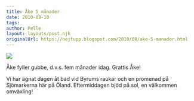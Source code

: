 ```yaml
---
title: Åke 5 månader
date: 2010-08-10
tags: 	
author: Pelle
layout: layouts/post.njk
originalUrl: https://nejtupp.blogspot.com/2010/08/ake-5-manader.html
---
```


<p class="mobile-photo"><img src="../../../../img/bild-777124.JPG" border="0"></p>Åke fyller gubbe, d.v.s. fem månader idag. Grattis Åke!<p>Vi har ägnat dagen åt bad vid Byrums raukar och en promenad på Sjömarkerna här på Öland. Eftermiddagen bjöd på sol, en välkommen omväxling!</p>
